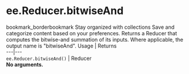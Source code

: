  
#  ee.Reducer.bitwiseAnd
bookmark_borderbookmark Stay organized with collections  Save and categorize content based on your preferences. 
Returns a Reducer that computes the bitwise-and summation of its inputs. Where applicable, the output name is "bitwiseAnd".
Usage | Returns  
---|---  
`ee.Reducer.bitwiseAnd()` | Reducer  
**No arguments.**
